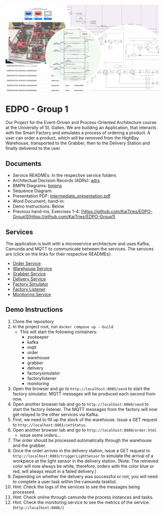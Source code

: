 ![banner.png](docs%2Fimages%2Fbanner.png)

# EDPO - Group 1
Our Project for the Event-Driven and Process-Oriented Architecture course at the University of St. Gallen.
We are building an Application, that interacts with the Smart Factory and simulates a process of ordering a product. 
A user can order a product, which will be removed from the HighBay Warehouse, transported to the Grabber, then to the Delivery Station and finally delivered to the user.

## Documents
* Service READMEs: In the respective service folders
* Architectual Decision Records (ADRs): [adrs](docs%2Fadrs)
* BMPN Diagrams: [bmpns](docs%2Fimages%2Fbmpns)
* Sequence Diagram: 
* Presentation PDF: [intermediate_presentation.pdf](docs%2Fintermediate_presentation.pdf)
* Word Document, hand-in: 
* Demo Instructions: Below
* Previous hand-ins, Exercises 1-4: [https://github.com/KaiTries/EDPO-Group1](https://github.com/KaiTries/EDPO-Group1)

## Services
The application is built with a microservice architecture and uses Kafka, Camunda and MQTT to communicate between the services.
The services are (click on the links for their respective READMEs):
* [Order Service](order/README.md)
* [Warehouse Service](warehouse/README.md)
* [Grabber Service](grabber/README.md)
* [Delivery Service](delivery/README.md)
* [Factory Simulator](factorysimulator/README.md)
* [Factory Listener](factorylistener/README.md)
* [Monitoring Service](monitoring/README.md)

## Demo Instructions
1. Clone the repository
2. In the project root, run `docker compose up --build`
   * This will start the following containers:
     * zookeeper
     * kafka
     * mqtt
     * order
     * warehouse
     * grabber
     * delivery
     * factorysimulator
     * factorylistener
     * monitoring
3. Open the browser and go to `http://localhost:8085/send` to start the factory simulator.
MQTT messages will be produced each second from now.
4. Open another browser tab and go to `http://localhost:8084/send` to start the factory listener.
The MQTT messages from the factory will now get relayed to the other services via Kafka.
5. First, we need to fill up the stock of the warehouse. Issue a GET request to 
   `http://localhost:8081/setStatus`.
6. Open another browser tab and go to `http://localhost:8080/order.html`
   * issue some orders...
7. The order should be processed automatically through the warehouse and the grabber.
8. Once the order arrives in the delivery station, issue a GET request to 
   `http://localhost:8083/triggerLightSensor` to simulate the arrival of a workpiece at the light sensor 
   in the delivery station. (Note: The retrieved color will now always be white, therefore, orders with 
   the color blue or red, will always result in a failed delivery.)
9. Depending on whether the delivery was successful or not, you will need to complete a user task within 
   the camunda tasklist.
10. Hint: Check the logs of the services to see the messages being processed.
11. Hint: Check online through camunda the process instances and tasks.
12. Hint: Check the monitoring service to see the metrics of the service. (`http://localhost:8086/`)